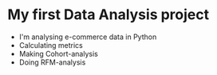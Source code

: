 # My first Data Analysis project

* I'm analysing e-commerce data in Python
* Calculating metrics
* Making Cohort-analysis
* Doing RFM-analysis
